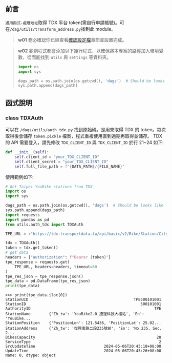 ## 前言

`通用函式-處理地址`取得 TDX 平台 token(需自行申請帳號)。可在`/dag/utils/transform_address.py`找到此 module。

> **w01**
> 務必確認你已經查看[確認設定檔](/data-end/dag-config)章節並設置完成。

> **w02**
> 範例程式都會添加以下幾行程式，以確保將本專案的路徑加入環境變數，從而能找到 `utils` 與 `settings` 等資料夾。
>
> ```python
> import os
> import sys
>
> dags_path = os.path.join(os.getcwd(), 'dags')  # Should be looks like '.../dags'
> sys.path.append(dags_path)
> ```

## 函式說明

### class TDXAuth

可以在 `/dags/utils/auth_tdx.py` 找到原始碼。是用來取得 TDX 的 token。每次取得後會儲存 `token.pickle` 檔案，程式重複使用直到過期再取得並儲存。
TDX 的 API 需要登入，請先修改 `TDX_CLIENT_ID` 與 `TDX_CLIENT_ID` 於行 21~24 如下:

```python
def __init__(self):
    self.client_id = "your_TDX_CLIENT_ID"
    self.client_secret = "your_TDX_CLIENT_ID"
    self.full_file_path = f"{DATA_PATH}/{FILE_NAME}"
```

使用範例如下:

```python
# Get Taipei YouBike stations from TDX
import os
import sys

dags_path = os.path.join(os.getcwd(), 'dags')  # Should be looks like '.../dags'
sys.path.append(dags_path)
import requests
import pandas as pd
from utils.auth_tdx import TDXAuth

TPE_URL = r"https://tdx.transportdata.tw/api/basic/v2/Bike/Station/City/Taipei?%24format=JSON"

tdx = TDXAuth()
token = tdx.get_token()
# get data
headers = {"authorization": f"Bearer {token}"}
tpe_response = requests.get(
    TPE_URL, headers=headers, timeout=60
)
tpe_res_json = tpe_response.json()
tpe_data = pd.DataFrame(tpe_res_json)
print(tpe_data)
```

```
>>> print(tpe_data.iloc[0])
StationUID                                              TPE500101001
StationID                                                  500101001
AuthorityID                                                      TPE
StationName        {'Zh_tw': 'YouBike2.0_捷運科技大樓站', 'En': 'YouBike...
StationPosition    {'PositionLon': 121.5436, 'PositionLat': 25.02...
StationAddress     {'Zh_tw': '復興南路二段235號前', 'En': 'No.235, Sec. 2...
BikesCapacity                                                     28
ServiceType                                                        2
SrcUpdateTime                              2024-05-06T20:43:18+08:00
UpdateTime                                 2024-05-06T20:43:26+08:00
Name: 0, dtype: object
```
